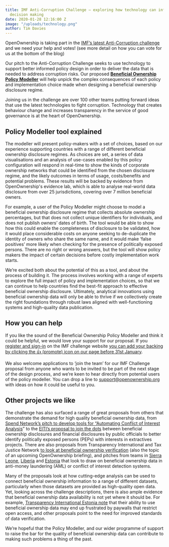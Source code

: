 ```yaml
---
title: IMF Anti-Corruption Challenge – exploring how technology can inform better
  decision making
date: 2020-01-28 12:16:00 Z
image: "/uploads/technology.png"
author: Tim Davies
---
```


OpenOwnership is taking part in the [IMF’s latest Anti-Corruption challenge](https://imfilab.brightidea.com/Anticorruption) and we need your help and votes! (see more detail on how you can vote for us at the bottom of the blog)

Our pitch to the Anti-Corruption Challenge seeks to use technology to support better informed policy design in order to deliver the data that is needed to address corruption risks. Our proposed **[Beneficial Ownership Policy Modeller](https://imfilab.brightidea.com/D358)** will help unpick the complex consequences of each policy and implementation choice made when designing a beneficial ownership disclosure regime.

Joining us in the challenge are over 100 other teams putting forward ideas that use the latest technologies to fight corruption. Technology that creates behaviour change and increases transparency in the service of good governance is at the heart of OpenOwnership.

## Policy Modeller tool explained

The modeller will present policy-makers with a set of choices, based on our experience supporting countries with a range of different beneficial ownership disclosure regimes. As choices are set, a series of data visualisations and an analysis of use-cases enabled by this policy configuration will respond in real-time to show the kinds of corporate ownership networks that could be identified from the chosen disclosure regime, and the likely outcomes in terms of usage, costs/benefits and potential problems. These results will be backed by evidence from OpenOwnership's evidence lab, which is able to analyse real-world data disclosure from over 25 jurisdictions, covering over 7 million beneficial owners.

For example, a user of the Policy Modeller might choose to model a beneficial ownership disclosure regime that collects absolute ownership percentages, but that does not collect unique identifiers for individuals, and does not publish owners’ dates of birth. The tool would be able to show how this could enable the completeness of disclosure to be validated, how it would place considerable costs on anyone seeking to de-duplicate the identity of owners who share the same name, and it would make ‘false positives’ more likely when checking for the presence of politically exposed persons. There are no right or wrong answers, but the tool will show policy makers the impact of certain decisions before costly implementation work starts.

We’re excited both about the potential of this as a tool, and about the process of building it. The process involves working with a range of experts to explore the full impact of policy and implementation choices, so that we can continue to help countries find the best-fit approach to effective beneficial ownership disclosure. Ultimately, analytical innovations using beneficial ownership data will only be able to thrive if we collectively create the right foundations through robust laws aligned with well-functioning systems and high-quality data publication.

## How you can help 

If you like the sound of the Beneficial Ownership Policy Modeller and think it could be helpful, we would love your support for our proposal. If you [register and sign-in](https://imfilab.brightidea.com/ct/c_e_login.php#register) on the IMF challenge website [you can add your backing by clicking the 👍 (promote) icon on our page before 31st January](https://imfilab.brightidea.com/D358).

We also welcome applications to ‘join the team’ for our IMF Challenge proposal from anyone who wants to be invited to be part of the next stage of the design process, and we’re keen to hear directly from potential users of the policy modeller. You can drop a line to [support@openownership.org](mailto:support@openownership.org) with ideas on how it could be useful to you.

## Other projects we like

The challenge has also surfaced a range of great proposals from others that demonstrate the demand for high quality beneficial ownership data, from [Spend Network’s pitch to develop tools for “Automating Conflict of Interest Analysis](https://imfilab.brightidea.com/D328)” to the [EITI’s proposal to join the dots](https://imfilab.brightidea.com/D361) between beneficial ownership disclosures and financial disclosures by public officials to better identify politically exposed persons (PEPs) with interests in extractives projects. There are also proposals from Transparency International and Tax Justice Network [to look at beneficial ownership verification](https://imfilab.brightidea.com/D364) (also the topic of an upcoming OpenOwnership briefing), and pitches from teams in [Sierra Leone](https://imfilab.brightidea.com/D349), [Liberia](https://imfilab.brightidea.com/D306) and [Estonia](https://imfilab.brightidea.com/D360) that look to draw on beneficial ownership data in anti-money laundering (AML) or conflict of interest detection systems.

Many of the proposals look at how cutting-edge analysis can be used to connect beneficial ownership information to a range of different datasets, particularly when those datasets are provided as high-quality open data. Yet, looking across the challenge descriptions, there is also ample evidence that beneficial ownership data availability is not yet where it should be. For example, [Transparency International Estonia note](https://imfilab.brightidea.com/D360) that their ability to use beneficial ownership data may end up frustrated by paywalls that restrict open access, and other proposals point to the need for improved standards of data verification.

We’re hopeful that the Policy Modeller, and our wider programme of support to raise the bar for the quality of beneficial ownership data can contribute to making such problems a thing of the past.